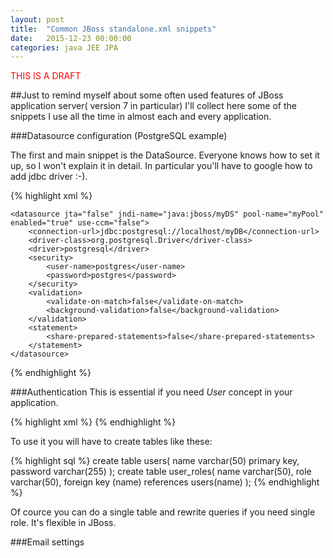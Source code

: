 ```yaml
---
layout: post
title:  "Common JBoss standalone.xml snippets"
date:   2015-12-23 00:00:00 
categories: java JEE JPA 
---
```


<font style="color:red">THIS IS A DRAFT</font>

##Just
to remind myself about some often used features of JBoss application server( version 7 in particular) I'll collect here some of the snippets I use all the time in almost each and every application.


###Datasource configuration (PostgreSQL example)

The first and main snippet is the DataSource. Everyone knows how to set it up, so I won't explain it in detail. In particular you'll have to google how to add jdbc driver :-).

{% highlight xml %}

    <datasource jta="false" jndi-name="java:jboss/myDS" pool-name="myPool" enabled="true" use-ccm="false">
        <connection-url>jdbc:postgresql://localhost/myDB</connection-url>
        <driver-class>org.postgresql.Driver</driver-class>
        <driver>postgresql</driver>
        <security>
            <user-name>postgres</user-name>
            <password>postgres</password>
        </security>
        <validation>
            <validate-on-match>false</validate-on-match>
            <background-validation>false</background-validation>
        </validation>
        <statement>
            <share-prepared-statements>false</share-prepared-statements>
        </statement>
    </datasource>
    
{% endhighlight %}

###Authentication
This is essential if you need *User* concept in your application.

{% highlight xml %}
    <security-domain name="my-security">
        <authentication>
            <login-module code="org.jboss.security.auth.spi.DatabaseServerLoginModule" flag="required">
                <module-option name="dsJndiName" value="java:jboss/myAuthDS"/>
                <module-option name="principalsQuery" value="select password from users where name=?"/>
                <module-option name="rolesQuery" value="select role,'Roles' from user_roles where name=?"/>
            </login-module>
        </authentication>
    </security-domain>
{% endhighlight %}

To use it you will have to create tables like these:

{% highlight sql %}
    create table users(
      name varchar(50) primary key,
      password varchar(255)
    );
    create table user_roles(
      name varchar(50),
      role varchar(50),
      foreign key (name) references users(name)
    );
{% endhighlight %}

Of cource you can do a single table and rewrite queries if you need single role. It's flexible in JBoss.

###Email settings
